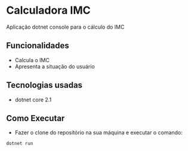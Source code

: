 # Calculadora IMC

Aplicação dotnet console para o cálculo do IMC

## Funcionalidades

- Calcula o IMC
- Apresenta a situação do usuário

## Tecnologias usadas

- dotnet core 2.1

## Como Executar

- Fazer o clone do reposítório na sua máquina e executar o comando:

```
dotnet run
```